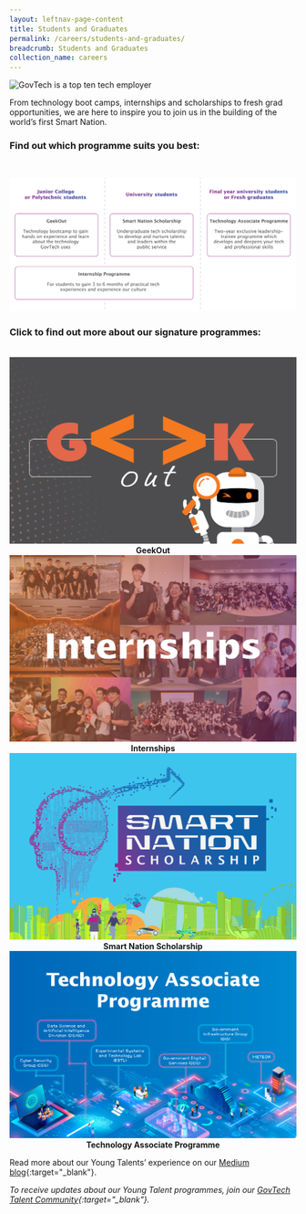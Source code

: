 ```yaml
---
layout: leftnav-page-content
title: Students and Graduates
permalink: /careers/students-and-graduates/
breadcrumb: Students and Graduates
collection_name: careers
---
```


![GovTech is a top ten tech employer](/images/careers/YTPO-Awards.pngg)

From technology boot camps, internships and scholarships to fresh grad opportunities, we are here to inspire you to join us in the building of the world’s first Smart Nation. 

### Find out which programme suits you best:
<br>

![GovTech Students and Graduates Programmes](/images/careers/govtech-students-and-graduates-programmes.png)


### Click to find out more about our signature programmes:
<br>

<div class="row">
  <div class="col" style="text-align: center">
    <a href="/careers/students-and-graduates/geekout" target="_blank">
      <img src="/images/careers/GeekOut-card.png" alt="GeekOut" /></a>
    <figcaption><b>GeekOut</b></figcaption>
  </div>

  <div class="col" style="text-align: center">
    <a href="/careers/students-and-graduates/internships" target="_blank">
      <img src="/images/careers/Internships-card.png" alt="Internships" /></a>
    <figcaption><b>Internships</b></figcaption>
  </div>
	
  <div class="col" style="text-align: center">
    <a href="/careers/students-and-graduates/smart-nation-scholarship" target="_blank">
      <img src="/images/careers/SNS-card.png" alt="Smart Nation Scholarship" /></a>
    <figcaption><b>Smart Nation Scholarship</b></figcaption>
  </div>
	
  <div class="col" style="text-align: center">
     <a href="/careers/students-and-graduates/technology-associate-programme" target="_blank">
      <img src="/images/careers/TAP-card.png" alt="Technology Associate Programme" /></a>
    <figcaption><b>Technology Associate Programme</b></figcaption>
  </div>
</div>

Read more about our Young Talents’ experience on our [Medium blog](https://medium.com/ytpo-govtech){:target="_blank"}.

*To receive updates about our Young Talent programmes, join our [GovTech Talent Community](https://go.gov.sg/govtechtalentcommunity){:target="_blank"}.*

